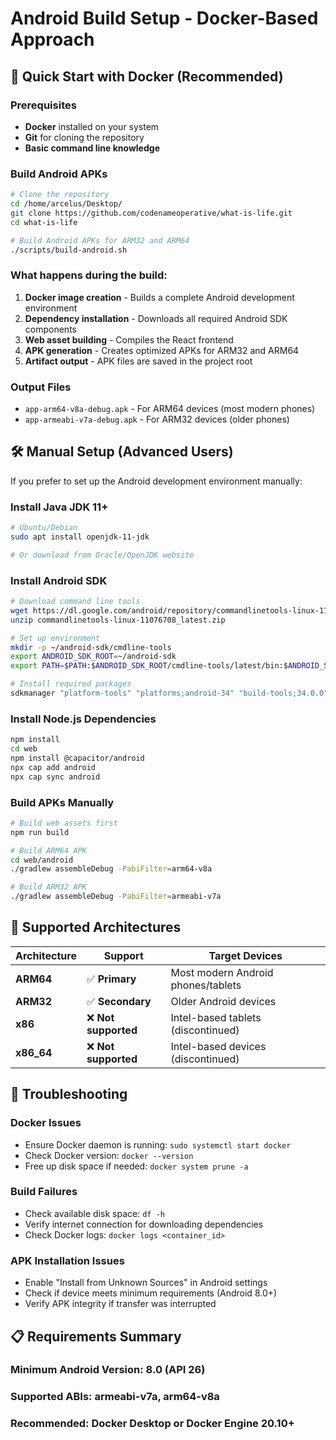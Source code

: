 # Android Build Setup - Docker-Based Approach

## 🚀 Quick Start with Docker (Recommended)

### Prerequisites
- **Docker** installed on your system
- **Git** for cloning the repository
- **Basic command line knowledge**

### Build Android APKs
```bash
# Clone the repository
cd /home/arcelus/Desktop/
git clone https://github.com/codenameoperative/what-is-life.git
cd what-is-life

# Build Android APKs for ARM32 and ARM64
./scripts/build-android.sh
```

### What happens during the build:
1. **Docker image creation** - Builds a complete Android development environment
2. **Dependency installation** - Downloads all required Android SDK components
3. **Web asset building** - Compiles the React frontend
4. **APK generation** - Creates optimized APKs for ARM32 and ARM64
5. **Artifact output** - APK files are saved in the project root

### Output Files
- `app-arm64-v8a-debug.apk` - For ARM64 devices (most modern phones)
- `app-armeabi-v7a-debug.apk` - For ARM32 devices (older phones)

## 🛠️ Manual Setup (Advanced Users)

If you prefer to set up the Android development environment manually:

### Install Java JDK 11+
```bash
# Ubuntu/Debian
sudo apt install openjdk-11-jdk

# Or download from Oracle/OpenJDK website
```

### Install Android SDK
```bash
# Download command line tools
wget https://dl.google.com/android/repository/commandlinetools-linux-11076708_latest.zip
unzip commandlinetools-linux-11076708_latest.zip

# Set up environment
mkdir -p ~/android-sdk/cmdline-tools
export ANDROID_SDK_ROOT=~/android-sdk
export PATH=$PATH:$ANDROID_SDK_ROOT/cmdline-tools/latest/bin:$ANDROID_SDK_ROOT/platform-tools

# Install required packages
sdkmanager "platform-tools" "platforms;android-34" "build-tools;34.0.0" "ndk;25.2.9519653" "cmake;3.22.1"
```

### Install Node.js Dependencies
```bash
npm install
cd web
npm install @capacitor/android
npx cap add android
npx cap sync android
```

### Build APKs Manually
```bash
# Build web assets first
npm run build

# Build ARM64 APK
cd web/android
./gradlew assembleDebug -PabiFilter=arm64-v8a

# Build ARM32 APK
./gradlew assembleDebug -PabiFilter=armeabi-v7a
```

## 📱 Supported Architectures

| Architecture | Support | Target Devices |
|-------------|---------|----------------|
| **ARM64** | ✅ **Primary** | Most modern Android phones/tablets |
| **ARM32** | ✅ **Secondary** | Older Android devices |
| **x86** | ❌ **Not supported** | Intel-based tablets (discontinued) |
| **x86_64** | ❌ **Not supported** | Intel-based devices (discontinued) |

## 🔧 Troubleshooting

### Docker Issues
- Ensure Docker daemon is running: `sudo systemctl start docker`
- Check Docker version: `docker --version`
- Free up disk space if needed: `docker system prune -a`

### Build Failures
- Check available disk space: `df -h`
- Verify internet connection for downloading dependencies
- Check Docker logs: `docker logs <container_id>`

### APK Installation Issues
- Enable "Install from Unknown Sources" in Android settings
- Check if device meets minimum requirements (Android 8.0+)
- Verify APK integrity if transfer was interrupted

## 📋 Requirements Summary

### Minimum Android Version: **8.0 (API 26)**
### Supported ABIs: **armeabi-v7a, arm64-v8a**
### Recommended: **Docker Desktop** or **Docker Engine 20.10+**
